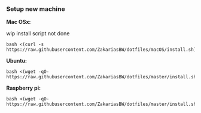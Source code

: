 <!---
```bash
    git init --bare $HOME/.dotfiles
    alias dotfiles='/usr/bin/git --git-dir=$HOME/.dotfiles/ --work-tree=$HOME'
    dotfiles config --local status.showUntrackedFiles no
    echo "alias dotfiles='/usr/bin/git --git-dir=$HOME/.dotfiles/ --work-tree=$HOME'" >> $HOME/.bashrc
```
--->

### Setup new machine

**Mac OSx:**

wip install script not done

```
bash <(curl -s https://raw.githubusercontent.com/ZakariasBW/dotfiles/macOS/install.sh)
```

**Ubuntu:**

```
bash <(wget -qO- https://raw.githubusercontent.com/ZakariasBW/dotfiles/master/install.sh)
```

**Raspberry pi:**

```
bash <(wget -qO- https://raw.githubusercontent.com/ZakariasBW/dotfiles/master/install.sh)
```
<!---
```bash
    git clone --separate-git-dir=$HOME/.dotfiles https://github.com/ZakariasBW/dotfiles.git
    alias dotfiles='/usr/bin/git --git-dir=$HOME/.dotfiles/ --work-tree=$HOME'
    dotfiles config --local status.showUntrackedFiles no
    echo "alias dotfiles='/usr/bin/git --git-dir=$HOME/.dotfiles/ --work-tree=$HOME'" >> $HOME/.bashrc
    rm -r $HOME/dotfiles
```
--->
